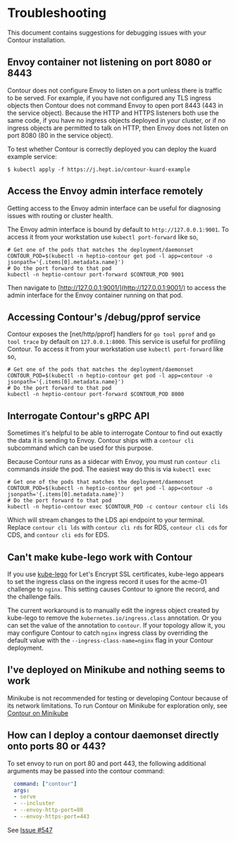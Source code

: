 # Troubleshooting

This document contains suggestions for debugging issues with your Contour installation.

## Envoy container not listening on port 8080 or 8443

Contour does not configure Envoy to listen on a port unless there is traffic to be served.
For example, if you have not configured any TLS ingress objects then Contour does not command Envoy to open port 8443 (443 in the service object).
Because the HTTP and HTTPS listeners both use the same code, if you have no ingress objects deployed in your cluster, or if no ingress objects are permitted to talk on HTTP, then Envoy does not listen on port 8080 (80 in the service object).

To test whether Contour is correctly deployed you can deploy the kuard example service:
```
$ kubectl apply -f https://j.hept.io/contour-kuard-example
```

## Access the Envoy admin interface remotely

Getting access to the Envoy admin interface can be useful for diagnosing issues with routing or cluster health.

The Envoy admin interface is bound by default to `http://127.0.0.1:9001`. 
To access it from your workstation use `kubectl port-forward` like so,
```
# Get one of the pods that matches the deployment/daemonset
CONTOUR_POD=$(kubectl -n heptio-contour get pod -l app=contour -o jsonpath='{.items[0].metadata.name}')
# Do the port forward to that pod
kubectl -n heptio-contour port-forward $CONTOUR_POD 9001
```
Then navigate to [http://127.0.0.1:9001/](http://127.0.0.1:9001/) to access the admin interface for the Envoy container running on that pod.

## Accessing Contour's /debug/pprof service

Contour exposes the [net/http/pprof] handlers for `go tool pprof` and `go tool trace` by default on `127.0.0.1:8000`.
This service is useful for profiling Contour. 
To access it from your workstation use `kubectl port-forward` like so,
```
# Get one of the pods that matches the deployment/daemonset
CONTOUR_POD=$(kubectl -n heptio-contour get pod -l app=contour -o jsonpath='{.items[0].metadata.name}')
# Do the port forward to that pod
kubectl -n heptio-contour port-forward $CONTOUR_POD 8000
```

## Interrogate Contour's gRPC API

Sometimes it's helpful to be able to interrogate Contour to find out exactly the data it is sending to Envoy.
Contour ships with a `contour cli` subcommand which can be used for this purpose.

Because Contour runs as a sidecar with Envoy, you must run `contour cli` commands _inside_ the pod.
The easiest way do this is via `kubectl exec`
```
# Get one of the pods that matches the deployment/daemonset
CONTOUR_POD=$(kubectl -n heptio-contour get pod -l app=contour -o jsonpath='{.items[0].metadata.name}')
# Do the port forward to that pod
kubectl -n heptio-contour exec $CONTOUR_POD -c contour contour cli lds
```
Which will stream changes to the LDS api endpoint to your terminal.
Replace `contour cli lds` with `contour cli rds` for RDS, `contour cli cds` for CDS, and `contour cli eds` for EDS.

## Can't make kube-lego work with Contour

If you use [kube-lego][0] for Let's Encrypt SSL certificates, kube-lego appears to set the ingress class on the ingress record it uses for the acme-01 challenge to `nginx`.
This setting causes Contour to ignore the record, and the challenge fails.

The current workaround is to manually edit the ingress object created by kube-lego to remove the `kubernetes.io/ingress.class` annotation. Or you can set the value of the annotation to `contour`.
If your topology allow it, you may configure Contour to catch `nginx` ingress class by overriding the default value with the `--ingress-class-name=nginx` flag in your Contour deployment.

## I've deployed on Minikube and nothing seems to work

Minikube is not recommended for testing or developing Contour because of its network limitations.
To run Contour on Minikube for exploration only, see [Contour on Minikube][3]

## How can I deploy a contour daemonset directly onto ports 80 or 443?

To set envoy to run on port 80 and port 443, the following additional 
arguments may be passed into the contour command:

```yaml
  command: ["contour"]
  args: 
  - serve
  - --incluster
  - --envoy-http-port=80
  - --envoy-https-port=443
```

See [Issue #547][4]


[0]: https://github.com/jetstack/kube-lego
[1]: https://github.com/heptio/contour/issues/210
[2]: https://github.com/envoyproxy/envoy/issues/1269
[3]: minikube.md
[4]: https://github.com/heptio/contour/issues/547
